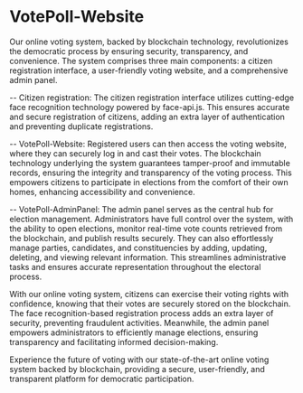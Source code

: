# VotePoll-Website
Our online voting system, backed by blockchain technology, revolutionizes the democratic process by ensuring security, transparency, and convenience. The system comprises three main components: a citizen registration interface, a user-friendly voting website, and a comprehensive admin panel.

-- Citizen registration:
The citizen registration interface utilizes cutting-edge face recognition technology powered by face-api.js. This ensures accurate and secure registration of citizens, adding an extra layer of authentication and preventing duplicate registrations.

-- VotePoll-Website:
Registered users can then access the voting website, where they can securely log in and cast their votes. The blockchain technology underlying the system guarantees tamper-proof and immutable records, ensuring the integrity and transparency of the voting process. This empowers citizens to participate in elections from the comfort of their own homes, enhancing accessibility and convenience.

-- VotePoll-AdminPanel:
The admin panel serves as the central hub for election management. Administrators have full control over the system, with the ability to open elections, monitor real-time vote counts retrieved from the blockchain, and publish results securely. They can also effortlessly manage parties, candidates, and constituencies by adding, updating, deleting, and viewing relevant information. This streamlines administrative tasks and ensures accurate representation throughout the electoral process.

With our online voting system, citizens can exercise their voting rights with confidence, knowing that their votes are securely stored on the blockchain. The face recognition-based registration process adds an extra layer of security, preventing fraudulent activities. Meanwhile, the admin panel empowers administrators to efficiently manage elections, ensuring transparency and facilitating informed decision-making.

Experience the future of voting with our state-of-the-art online voting system backed by blockchain, providing a secure, user-friendly, and transparent platform for democratic participation.
